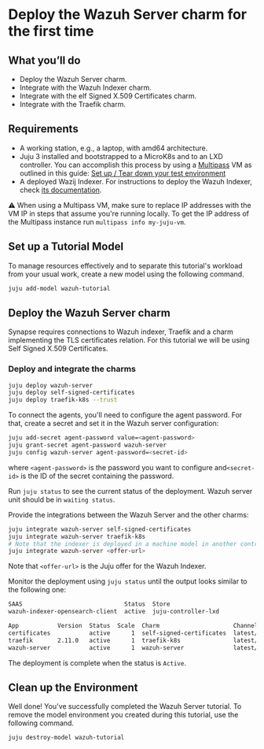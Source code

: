 # Deploy the Wazuh Server charm for the first time

## What you’ll do
- Deploy the Wazuh Server charm.
- Integrate with the Wazuh Indexer charm.
- Integrate with the elf Signed X.509 Certificates charm.
- Integrate with the Traefik charm.

## Requirements

* A working station, e.g., a laptop, with amd64 architecture.
* Juju 3 installed and bootstrapped to a MicroK8s and to an LXD controller. You can accomplish
this process by using a [Multipass](https://multipass.run/) VM as outlined in this guide: [Set up / Tear down your test environment](https://juju.is/docs/juju/set-up--tear-down-your-test-environment)
* A deployed Wazij Indexer. For instructions to deploy the Wazuh Indexer, check [its documentation](https://charmhub.io/wazuh-indexer).

:warning: When using a Multipass VM, make sure to replace IP addresses with the
VM IP in steps that assume you're running locally. To get the IP address of the
Multipass instance run ```multipass info my-juju-vm```.

## Set up a Tutorial Model

To manage resources effectively and to separate this tutorial's workload from
your usual work, create a new model using the following command.

```bash
juju add-model wazuh-tutorial
```

## Deploy the Wazuh Server charm
Synapse requires connections to Wazuh indexer, Traefik and a charm implementing the TLS certificates relation.
For this tutorial we will be using Self Signed X.509 Certificates.

### Deploy and integrate the charms

```bash
juju deploy wazuh-server
juju deploy self-signed-certificates
juju deploy traefik-k8s --trust
```

To connect the agents, you'll need to configure the agent password. For that,
create a secret and set it in the Wazuh server configuration:
```bash
juju add-secret agent-password value=<agent-password>
juju grant-secret agent-password wazuh-server
juju config wazuh-server agent-password=<secret-id>
```
where `<agent-password>` is the password you want to configure and`<secret-id>` is the ID of the secret containing the password.

Run `juju status` to see the current status of the deployment. Wazuh server unit should be in `waiting status`.

Provide the integrations between the Wazuh Server and the other charms:
```bash
juju integrate wazuh-server self-signed-certificates
juju integrate wazuh-server traefik-k8s
# Note that the indexer is deployed in a machine model in another controller
juju integrate wazuh-server <offer-url>
```

Note that `<offer-url>` is the Juju offer for the Wazuh Indexer.


Monitor the deployment using `juju status` until the output looks similar to the following one:
```bash
SAAS                             Status  Store                           URL
wazuh-indexer-opensearch-client  active  juju-controller-lxd             admin/wazuh.wazuh-indexer-opensearch-client

App           Version  Status  Scale  Charm                     Channel        Rev  Address        Exposed  Message
certificates           active      1  self-signed-certificates  latest/stable  155  10.87.137.125  no       
traefik       2.11.0   active      1  traefik-k8s               latest/edge    233  10.87.242.226  no       Serving at 10.142.2.62
wazuh-server           active      1  wazuh-server              latest/edge     39  10.87.248.244  no     
```

The deployment is complete when the status is `Active`.

## Clean up the Environment

Well done! You've successfully completed the Wazuh Server tutorial. To remove the
model environment you created during this tutorial, use the following command.

```bash
juju destroy-model wazuh-tutorial
```